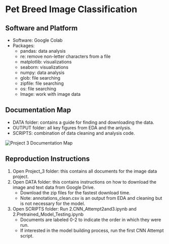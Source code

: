 # Pet Breed Image Classification

## Software and Platform
- Software: Google Colab
- Packages:
  - pandas: data analysis
  - re: remove non-letter characters from a file
  - matplotlib: visualizations
  - seaborn: visualizations
  - numpy: data analysis
  - glob: file searching
  - zipfile: file searching
  - os: file searching
  - Image: work with image data

## Documentation Map
- DATA folder: contains a guide for finding and downloading the data.
- OUTPUT folder: all key figures from EDA and the anlysis.
- SCRIPTS: combination of data cleaning and analysis code.

![Project 3 Documentation Map](https://github.com/user-attachments/assets/47f31f37-a372-4eb3-a4ea-f0a5eb63ac55)

## Reproduction Instructions
1. Open Project_3 folder: this contains all documents for the image data project.
2. Open DATA folder: this contains instructions on how to download the image and text data from Google Drive.
     - Download the zip files for the fastest download time.
     - Note: annotations_clean.csv is an output from EDA and cleaning but is not necessary for the model.
4. Open SCRIPTS folder: Run 2.CNN_Attempt2and3.ipynb and 2.Pretrained_Model_Testing.ipynb
    - Documents are labeled 0-2 to indicate the order in which they were run.
    - If interested in the model building process, run the first CNN Attempt script.
